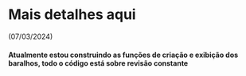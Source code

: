 # Mais detalhes aqui

(07/03/2024) 
#### Atualmente estou construindo as funções de criação e exibição dos baralhos, todo o código está sobre revisão constante